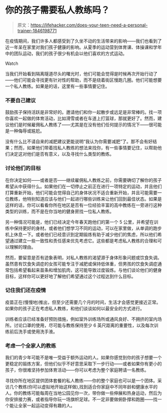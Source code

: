 # 你的孩子需要私人教练吗？

> 原文：<https://lifehacker.com/does-your-teen-need-a-personal-trainer-1846198771>

在疫情期间，我们许多人都感受到了久坐不动的生活带来的影响——我们也看到了近一年呆在家里对我们孩子健康的影响。从夏季的运动营到体育课、体操课和学年中的团队运动，我们的孩子很少有机会以他们喜欢的方式运动。

Watch

当我们开始看到隔离隧道尽头的曙光时，他们可能会觉得是时候再次开始行动了——他们可能会寻找更有针对性的帮助，而不是绕着街区慢跑几圈。他们可能想要一个私人教练。如果是的话，这里有一些事情要记住。

### 不要自己建议

鼓励孩子保持活跃是非常好的。邀请他们和你一起散步或远足是非常棒的。找一项你喜欢一起做的体育活动，比如滑雪或者在车道上打篮球，那就更好了。然而，建议他们是时候雇佣私人教练了——尤其是在没有他们任何提示的情况下——很可能是一种侮辱或尴尬。

没有什么比不请自来的减肥建议更能说明“我认为你需要减肥”了。那不会有好结果；然而，如果他们带着找私人教练的想法来找你，有一些事情要记住，以帮助他们决定这对他们是否有意义，以及寻找什么类型的教练。

### 讨论他们的目标

在你决定如何——或者是否——继续雇佣私人教练之前，你需要确切了解你的孩子希望从中获得什么。如果他们在一切停止之前正在进行一项特定的运动，并且他们打算重新开始，他们可能会觉得自己的身体状况不适合重新开始，并且可能需要一位教练，他特别知道应该与他们一起进行哪些训练来让他们回到最佳状态。如果是这样的话，你可以看看你所在地区是否有一位经验丰富的高中教练在一旁进行这种类型的训练，而不是在你当地的健身房找一位私人教练。

另一种情况可能是，他们已经决定今年春天跑他们的第一个 5 公里，并希望在训练中保持更好的身材。或者他们想学习不同的运动，可以在家里做，从单调的跑步机上休息一下。或者他们已经意识到定期锻炼有助于减少他们的焦虑，所以他们希望通过建立一些一致性和责任感来优先考虑它。这些都是考虑私人教练的合理和可以理解的理由。

然而，要留意是否有迹象表明，对私人教练的渴望源于身体形象问题或饮食失调。虽然患有饮食失调症的女孩可能专注于减肥或保持低体重，但男孩的饮食失调症通常包括希望看起来苗条和增加肌肉，这可能导致过度锻炼。与他们谈论他们的健身目标，这样你可以更好地了解他们希望通过这个过程达到什么目标。

### 记住我们还在疫情

疫苗正在(慢慢地)推出，但至少还需要几个月的时间，生活才会感觉更接近正常。如果你的孩子正在考虑私人教练，和他们谈谈如何以最安全的方式进行。

训练者应该已经准备好预防措施，例如室外训练场所或通风良好、不拥挤的室内场所。讨论口罩的使用，尽可能与教练保持至少 6 英尺距离的重要性，以及每次训练前后洗手或使用洗手液。

### 考虑一个全家人的教练

我们的青少年可能不是唯一受益于额外运动的人。如果你感觉到你的孩子想要一个更稳定的锻炼方案，但他们似乎不好意思采取下一步行动——或者如果你有更小的孩子，你很难坚持参加体育活动——你可以考虑为整个家庭聘请一名教练。

寻找你所在地区提供团体套餐的私人教练——你的整个家庭也可以是一个团体。采访几个教练(你可以虚拟地开始这样做),找到适合你家庭中不同年龄和健康水平的人。你的教练可能每周在当地公园见你一次，带你做一些伸展和热身运动，然后为你安排接力赛，或者指导你玩一场旗帜足球。不一定非要做俯卧撑和跑圈——找一个能让全家一起运动变得有趣的人。